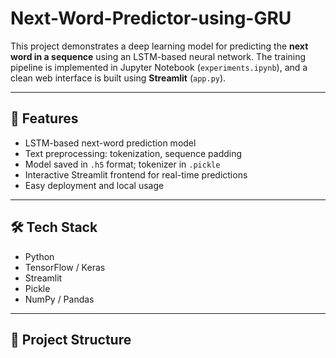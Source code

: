 # Next-Word-Predictor-using-GRU

This project demonstrates a deep learning model for predicting the **next word in a sequence** using an LSTM-based neural network. The training pipeline is implemented in Jupyter Notebook (`experiments.ipynb`), and a clean web interface is built using **Streamlit** (`app.py`).

---

## 📌 Features

- LSTM-based next-word prediction model
- Text preprocessing: tokenization, sequence padding
- Model saved in `.h5` format; tokenizer in `.pickle`
- Interactive Streamlit frontend for real-time predictions
- Easy deployment and local usage

---

## 🛠️ Tech Stack

- Python
- TensorFlow / Keras
- Streamlit
- Pickle
- NumPy / Pandas

---

## 📂 Project Structure
